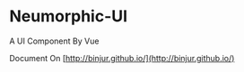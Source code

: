 # Neumorphic-UI

A UI Component By Vue


Document On [http://binjur.github.io/](http://binjur.github.io/)


